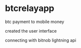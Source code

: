 # btcrelayapp
btc payment to mobile money 

created the user interface 

connecting with bitnob lightning api 
